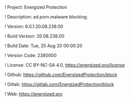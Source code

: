 ! Project: Energized Protection

! Description: ad.porn.malware blocking.

! Version: 6.0.1.20.08.238.00

! Build Version: 20.08.238.00

! Build Date: Tue, 25 Aug 20 00:00:20

! Version Code: 2380000

! License: CC BY-NC-SA 4.0, https://energized.pro/license

! Github: https://github.com/EnergizedProtection/block

! Gitlab: https://gitlab.com/EnergizedProtection/block


! Web: https://energized.pro

